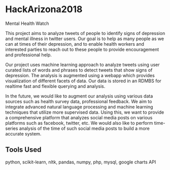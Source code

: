 # HackArizona2018
Mental Health Watch

This project aims to analyze tweets of people to identify signs of depression and mental illness in twitter users. Our goal is to help as many people as we can at times of their depression, and to enable health workers and interested parties to reach out to these people to provide encouragement and professional help.

Our project uses machine learning approach to analyze tweets using user curated lists of words and phrases to detect tweets that show signs of depression. The analysis is augmented using a webapp which provides visualization of different facets of data. Our data is stored in an RDMBS for realtime fast and flexible querying and analysis. 

In the future, we would like to augment our analysis using various data sources such as health survey data, professional feedback. We aim to integrate advanced natural language processing and machine learning techniques that utilize more supervised data. Using this, we want to provide a comprehensive platform that analyzes social media posts on various platforms such as facebook, twitter, etc. We would also like to perform time-series analysis of the time of such social media posts to build a more accurate system. 

## Tools Used
python, scikit-learn, nltk, pandas, numpy, php, mysql, google charts API
